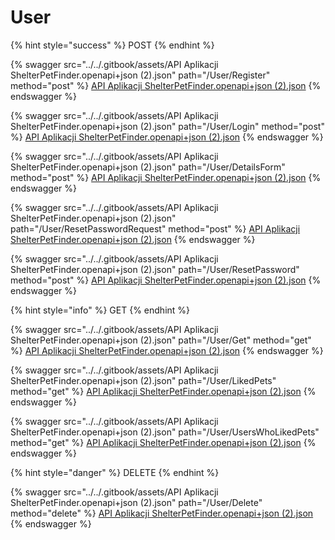 # User

{% hint style="success" %}
POST
{% endhint %}

{% swagger src="../../.gitbook/assets/API Aplikacji ShelterPetFinder.openapi+json (2).json" path="/User/Register" method="post" %}
[API Aplikacji ShelterPetFinder.openapi+json (2).json](<../../.gitbook/assets/API Aplikacji ShelterPetFinder.openapi+json (2).json>)
{% endswagger %}

{% swagger src="../../.gitbook/assets/API Aplikacji ShelterPetFinder.openapi+json (2).json" path="/User/Login" method="post" %}
[API Aplikacji ShelterPetFinder.openapi+json (2).json](<../../.gitbook/assets/API Aplikacji ShelterPetFinder.openapi+json (2).json>)
{% endswagger %}

{% swagger src="../../.gitbook/assets/API Aplikacji ShelterPetFinder.openapi+json (2).json" path="/User/DetailsForm" method="post" %}
[API Aplikacji ShelterPetFinder.openapi+json (2).json](<../../.gitbook/assets/API Aplikacji ShelterPetFinder.openapi+json (2).json>)
{% endswagger %}

{% swagger src="../../.gitbook/assets/API Aplikacji ShelterPetFinder.openapi+json (2).json" path="/User/ResetPasswordRequest" method="post" %}
[API Aplikacji ShelterPetFinder.openapi+json (2).json](<../../.gitbook/assets/API Aplikacji ShelterPetFinder.openapi+json (2).json>)
{% endswagger %}

{% swagger src="../../.gitbook/assets/API Aplikacji ShelterPetFinder.openapi+json (2).json" path="/User/ResetPassword" method="post" %}
[API Aplikacji ShelterPetFinder.openapi+json (2).json](<../../.gitbook/assets/API Aplikacji ShelterPetFinder.openapi+json (2).json>)
{% endswagger %}

{% hint style="info" %}
GET
{% endhint %}

{% swagger src="../../.gitbook/assets/API Aplikacji ShelterPetFinder.openapi+json (2).json" path="/User/Get" method="get" %}
[API Aplikacji ShelterPetFinder.openapi+json (2).json](<../../.gitbook/assets/API Aplikacji ShelterPetFinder.openapi+json (2).json>)
{% endswagger %}

{% swagger src="../../.gitbook/assets/API Aplikacji ShelterPetFinder.openapi+json (2).json" path="/User/LikedPets" method="get" %}
[API Aplikacji ShelterPetFinder.openapi+json (2).json](<../../.gitbook/assets/API Aplikacji ShelterPetFinder.openapi+json (2).json>)
{% endswagger %}

{% swagger src="../../.gitbook/assets/API Aplikacji ShelterPetFinder.openapi+json (2).json" path="/User/UsersWhoLikedPets" method="get" %}
[API Aplikacji ShelterPetFinder.openapi+json (2).json](<../../.gitbook/assets/API Aplikacji ShelterPetFinder.openapi+json (2).json>)
{% endswagger %}

{% hint style="danger" %}
DELETE
{% endhint %}

{% swagger src="../../.gitbook/assets/API Aplikacji ShelterPetFinder.openapi+json (2).json" path="/User/Delete" method="delete" %}
[API Aplikacji ShelterPetFinder.openapi+json (2).json](<../../.gitbook/assets/API Aplikacji ShelterPetFinder.openapi+json (2).json>)
{% endswagger %}
